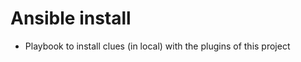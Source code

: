 Ansible install
=========================
* Playbook to install clues (in local) with the plugins of this project
